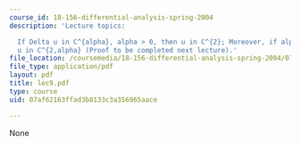 ```yaml
---
course_id: 18-156-differential-analysis-spring-2004
description: 'Lecture topics:

  If Delta u in C^{alpha}, alpha > 0, then u in C^{2}; Moreover, if alpha < 1, then
  u in C^{2,alpha} (Proof to be completed next lecture).'
file_location: /coursemedia/18-156-differential-analysis-spring-2004/07af62163ffad3b8133c3a356965aace_lec9.pdf
file_type: application/pdf
layout: pdf
title: lec9.pdf
type: course
uid: 07af62163ffad3b8133c3a356965aace

---
```

None